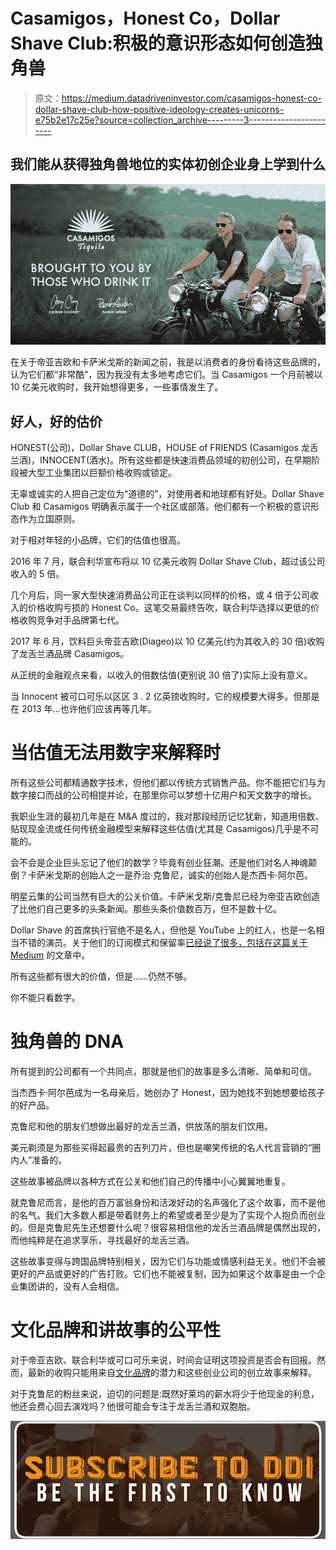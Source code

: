 # Casamigos，Honest Co，Dollar Shave Club:积极的意识形态如何创造独角兽

> 原文：<https://medium.datadriveninvestor.com/casamigos-honest-co-dollar-shave-club-how-positive-ideology-creates-unicorns-e75b2e17c25e?source=collection_archive---------3----------------------->

## 我们能从获得独角兽地位的实体初创企业身上学到什么

![](img/109f45551f3e8eb2462ced8c274787fe.png)

在关于帝亚吉欧和卡萨米戈斯的新闻之前，我是以消费者的身份看待这些品牌的，认为它们都“非常酷”，因为我没有太多地考虑它们。当 Casamigos 一个月前被以 10 亿美元收购时，我开始想得更多，一些事情发生了。

## 好人，好的估价

HONEST(公司)，Dollar Shave CLUB，HOUSE of FRIENDS (Casamigos 龙舌兰酒)，INNOCENT(酒水)。所有这些都是快速消费品领域的初创公司，在早期阶段被大型工业集团以巨额价格收购或锁定。

无辜或诚实的人把自己定位为“道德的”，对使用者和地球都有好处。Dollar Shave Club 和 Casamigos 明确表示属于一个社区或部落。他们都有一个积极的意识形态作为立国原则。

对于相对年轻的小品牌，它们的估值也很高。

2016 年 7 月，联合利华宣布将以 10 亿美元收购 Dollar Shave Club，超过该公司收入的 5 倍。

几个月后，同一家大型快速消费品公司正在谈判以同样的价格，或 4 倍于公司收入的价格收购亏损的 Honest Co。这笔交易最终告吹，联合利华选择以更低的价格收购竞争对手品牌第七代。

2017 年 6 月，饮料巨头帝亚吉欧(Diageo)以 10 亿美元(约为其收入的 30 倍)收购了龙舌兰酒品牌 Casamigos。

从正统的金融观点来看，以收入的倍数估值(更别说 30 倍了)实际上没有意义。

当 Innocent 被可口可乐以区区 3 . 2 亿英镑收购时，它的规模要大得多。但那是在 2013 年…也许他们应该再等几年。

# 当估值无法用数字来解释时

所有这些公司都精通数字技术，但他们都以传统方式销售产品。你不能把它们与为数字接口而战的公司相提并论，在那里你可以梦想十亿用户和天文数字的增长。

我职业生涯的最初几年是在 M&A 度过的，我对那段经历记忆犹新，知道用倍数、贴现现金流或任何传统金融模型来解释这些估值(尤其是 Casamigos)几乎是不可能的。

会不会是企业巨头忘记了他们的数学？毕竟有创业狂潮。还是他们对名人神魂颠倒？卡萨米戈斯的创始人之一是乔治·克鲁尼，诚实的创始人是杰西卡·阿尔芭。

明星云集的公司当然有巨大的公关价值。卡萨米戈斯/克鲁尼已经为帝亚吉欧创造了比他们自己更多的头条新闻。那些头条价值数百万，但不是数十亿。

Dollar Shave 的首席执行官绝不是名人，但他是 YouTube 上的红人，也是一名相当不错的演员。关于他们的订阅模式和保留率[已经说了很多，包括在这篇关于 Medium](https://medium.com/@nbt/the-secret-behind-dollar-shave-clubs-billion-dollar-success-in-one-graph-f02fba883635) 的文章中。

所有这些都有很大的价值，但是……仍然不够。

你不能只看数字。

# 独角兽的 DNA

所有提到的公司都有一个共同点，那就是他们的故事是多么清晰、简单和可信。

当杰西卡·阿尔芭成为一名母亲后，她创办了 Honest，因为她找不到她想要给孩子的好产品。

克鲁尼和他的朋友们想做出最好的龙舌兰酒，供放荡的朋友们饮用。

美元剃须是为那些买得起最贵的吉列刀片，但也是嘲笑传统的名人代言营销的“圈内人”准备的。

这些故事被品牌以各种方式在公关和他们自己的传播中小心翼翼地重复。

就克鲁尼而言，是他的百万富翁身份和活泼好动的名声强化了这个故事，而不是他的名气。我们大多数人都是带着财务上的希望或者至少是为了实现个人抱负而创业的。但是克鲁尼先生还想要什么呢？很容易相信他的龙舌兰酒品牌是偶然出现的，而他纯粹是在追求享乐，寻找最好的龙舌兰酒。

这些故事变得与跨国品牌特别相关，因为它们与功能或情感利益无关。他们不会被更好的产品或更好的广告打败。它们也不能被复制，因为如果这个故事是由一个企业集团讲的，没有人会相信。

# 文化品牌和讲故事的公平性

对于帝亚吉欧、联合利华或可口可乐来说，时间会证明这项投资是否会有回报。然而，最新的收购只能用来自[文化品牌](http://culturalbranding.org)的潜力和这些创业公司的创立故事来解释。

对于克鲁尼的粉丝来说，迫切的问题是:既然好莱坞的薪水将少于他现金的利息，他还会费心回去演戏吗？他很可能会专注于龙舌兰酒和双胞胎。

[![](img/4270b3e4285d19c2c93be3eb63673c5e.png)](http://eepurl.com/dw5NFP)